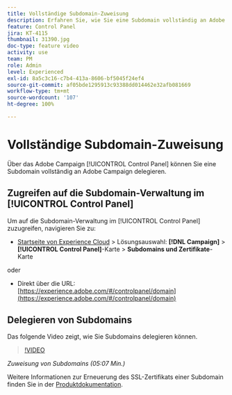 ```yaml
---
title: Vollständige Subdomain-Zuweisung
description: Erfahren Sie, wie Sie eine Subdomain vollständig an Adobe Campaign delegieren.
feature: Control Panel
jira: KT-4115
thumbnail: 31390.jpg
doc-type: feature video
activity: use
team: PM
role: Admin
level: Experienced
exl-id: 8a5c3c16-c7b4-413a-8606-bf5045f24ef4
source-git-commit: af05bde1295913c93388dd014462e32afb081669
workflow-type: tm+mt
source-wordcount: '107'
ht-degree: 100%

---
```


# Vollständige Subdomain-Zuweisung

Über das Adobe Campaign [!UICONTROL Control Panel] können Sie eine Subdomain vollständig an Adobe Campaign delegieren.

## Zugreifen auf die Subdomain-Verwaltung im [!UICONTROL Control Panel]

Um auf die Subdomain-Verwaltung im [!UICONTROL Control Panel] zuzugreifen, navigieren Sie zu:

* [Startseite von Experience Cloud](https://experience.adobe.com/#/home) > Lösungsauswahl: **[!DNL Campaign]** > **[!UICONTROL Control Panel]**-Karte > **Subdomains und Zertifikate**-Karte


oder
* Direkt über die URL: [https://experience.adobe.com/#/controlpanel/domain](https://experience.adobe.com/#/controlpanel/domain)

## Delegieren von Subdomains

Das folgende Video zeigt, wie Sie Subdomains delegieren können.

>[!VIDEO](https://video.tv.adobe.com/v/31390?quality=12&learn=0n)

*Zuweisung von Subdomains (05:07 Min.)*

Weitere Informationen zur Erneuerung des SSL-Zertifikats einer Subdomain finden Sie in der [Produktdokumentation](https://experienceleague.adobe.com/docs/control-panel/using/subdomains-and-certificates/renewing-subdomain-certificate.html?lang=de).
